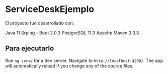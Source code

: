 # ServiceDeskEjemplo

El proyecto fue desarrollado con:

Java 11
Srping - Boot 2.0.3
PostgreSQL 11.3
Apache Maven 3.3.3


## Para ejecutarlo

Run `ng serve` for a dev server. Navigate to `http://localhost:4200/`. The app will automatically reload if you change any of the source files.
